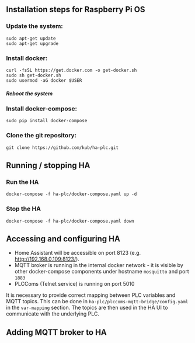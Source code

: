## Installation steps for Raspberry Pi OS


### Update the system:
```
sudo apt-get update
sudo apt-get upgrade
```

###  Install docker:
```
curl -fsSL https://get.docker.com -o get-docker.sh
sudo sh get-docker.sh
sudo usermod -aG docker $USER
```
##### Reboot the system

### Install docker-compose:
```
sudo pip install docker-compose
```

### Clone the git repository:
```
git clone https://github.com/kub/ha-plc.git
```

## Running / stopping HA

### Run the HA
```
docker-compose -f ha-plc/docker-compose.yaml up -d
```

### Stop the HA
```
docker-compose -f ha-plc/docker-compose.yaml down
```

## Accessing and configuring HA
- Home Assistant will be accessible on port 8123 (e.g. http://192.168.0.109:8123/).
- MQTT broker is running in the internal docker network - it is visible by other docker-compose components under hostname `mosquitto` and port `1883`
- PLCComs (Telnet service) is running on port 5010

It is necessary to provide correct mapping between PLC variables and MQTT topics. This can be done in `ha-plc/plccoms-mqtt-bridge/config.yaml` in the `var-mapping` section.
The topics are then used in the HA UI to communicate with the underlying PLC. 

## Adding MQTT broker to HA
